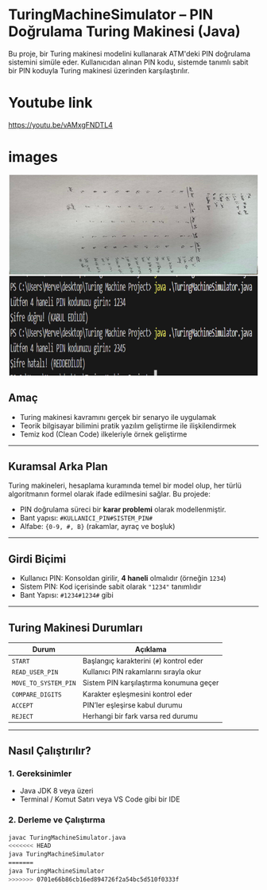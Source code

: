 # TuringMachineSimulator – PIN Doğrulama Turing Makinesi (Java)

Bu proje, bir Turing makinesi modelini kullanarak ATM'deki PIN doğrulama sistemini simüle eder. Kullanıcıdan alınan PIN kodu, sistemde tanımlı sabit bir PIN koduyla Turing makinesi üzerinden karşılaştırılır.
# Youtube link
https://youtu.be/vAMxgFNDTL4
# images
<p align="center">
<img src="images/tablo.jpg" width="500" height="200">
<img src="images/çalışma.png" width="500" height="200">
</p>

##  Amaç

- Turing makinesi kavramını gerçek bir senaryo ile uygulamak
- Teorik bilgisayar bilimini pratik yazılım geliştirme ile ilişkilendirmek
- Temiz kod (Clean Code) ilkeleriyle örnek geliştirme

---

##  Kuramsal Arka Plan

Turing makineleri, hesaplama kuramında temel bir model olup, her türlü algoritmanın formel olarak ifade edilmesini sağlar. Bu projede:

- PIN doğrulama süreci bir **karar problemi** olarak modellenmiştir.
- Bant yapısı: `#KULLANICI_PIN#SISTEM_PIN#`
- Alfabe: `{0-9, #, B}` (rakamlar, ayraç ve boşluk)

---

##  Girdi Biçimi

- Kullanıcı PIN: Konsoldan girilir, **4 haneli** olmalıdır (örneğin `1234`)
- Sistem PIN: Kod içerisinde sabit olarak `"1234"` tanımlıdır
- Bant Yapısı: `#1234#1234#` gibi

---

## Turing Makinesi Durumları

| Durum               | Açıklama                                                |
|--------------------|----------------------------------------------------------|
| `START`            | Başlangıç karakterini (`#`) kontrol eder                 |
| `READ_USER_PIN`    | Kullanıcı PIN rakamlarını sırayla okur                   |
| `MOVE_TO_SYSTEM_PIN` | Sistem PIN karşılaştırma konumuna geçer               |
| `COMPARE_DIGITS`   | Karakter eşleşmesini kontrol eder                        |
| `ACCEPT`           | PIN’ler eşleşirse kabul durumu                           |
| `REJECT`           | Herhangi bir fark varsa red durumu                       |

---

##  Nasıl Çalıştırılır?

### 1. Gereksinimler

- Java JDK 8 veya üzeri
- Terminal / Komut Satırı veya VS Code gibi bir IDE

### 2. Derleme ve Çalıştırma

```bash
javac TuringMachineSimulator.java
<<<<<<< HEAD
java TuringMachineSimulator 
=======
java TuringMachineSimulator
>>>>>>> 0701e66b86cb16ed894726f2a54bc5d510f0333f
